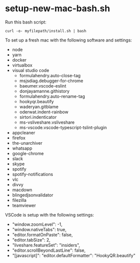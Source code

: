 # setup-new-mac-bash.sh

Run this bash script:

`curl -o- myfilepath/install.sh | bash`

To set up a fresh mac with the following software and settings:

* node
* yarn
* docker
* virtualbox
* visual studio code
	* formulahendry.auto-close-tag
	* msjsdiag.debugger-for-chrome
	* baeumer.vscode-eslint
	* donjayamanne.githistory
	* formulahendry.auto-rename-tag
	* hookyqr.beautify
	* waderyan.gitblame
	* oderwat.indent-rainbow
	* sirtori.indenticator
	* ms-vsliveshare.vsliveshare
	* ms-vscode.vscode-typescript-tslint-plugin
* appcleaner
* firefox
* the-unarchiver
* whatsapp
* google-chrome
* slack
* skype
* spotify
* spotify-notifications
* vlc
* divvy
* macdown
* blingedjsonvalidator
* filezilla
* teamviewer

VSCode is setup with the following settings:

* "window.zoomLevel": -1,
* "window.nativeTabs": true,
* "editor.formatOnPaste": false,
* "editor.tabSize": 2,
* "liveshare.featureSet": "insiders",
* "editor.scrollBeyondLastLine": false,
* "[javascript]": "editor.defaultFormatter": "HookyQR.beautify"
